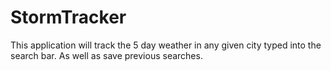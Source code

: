 # StormTracker

This application will track the 5 day weather in any given city typed into the search bar. As well as save previous searches.
